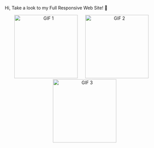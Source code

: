 Hi, Take a look to my Full Responsive Web Site! 💫
<p align="center">
  <img src="https://github.com/ErdemEcenur/Full-Responsive-Restaurant-Web-Site/blob/main/assets/159720492/519ff8b0-9f9c-4986-9b18-7a13013d29b2.gif" alt="GIF 1" width="200" style="margin-right: 20px;">
  <img src="https://github.com/ErdemEcenur/Full-Responsive-Restaurant-Web-Site/blob/main/assets/159720492/39266999-8d5b-45f6-8795-c5f39c1867bf.gif" alt="GIF 2" width="200" style="margin-right: 20px;">
  <img src="https://github.com/ErdemEcenur/Full-Responsive-Restaurant-Web-Site/blob/main/assets/159720492/8ce45646-a9c0-44a5-8ebe-23d17b55b310.gif" alt="GIF 3" width="200">
</p>
